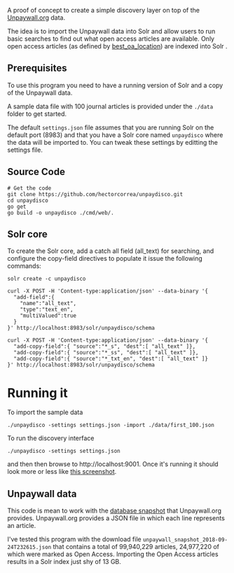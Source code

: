 A proof of concept to create a simple discovery layer on top of the
[Unpaywall.org](https://unpaywall.org/) data.

The idea is to import the Unpaywall data into Solr and allow users to run basic
searches to find out what open access articles are available. Only open access articles
(as defined by [best_oa_location](http://unpaywall.org/data-format)) are indexed into Solr .


## Prerequisites
To use this program you need to have a running version of Solr and a copy of the Unpaywall data.

A sample data file with 100 journal articles is provided under the `./data` folder to get started.

The default `settings.json` file assumes that you are running Solr on the default port (8983) and that you have a Solr core named `unpaydisco` where the data will be imported to. You can tweak these settings by editting the settings file.


## Source Code
```
# Get the code
git clone https://github.com/hectorcorrea/unpaydisco.git
cd unpaydisco
go get
go build -o unpaydisco ./cmd/web/.
```


## Solr core
To create the Solr core, add a catch all field (all_text) for searching,
and configure the copy-field directives to populate it issue the following commands:

```
solr create -c unpaydisco

curl -X POST -H 'Content-type:application/json' --data-binary '{
  "add-field":{
    "name":"all_text",
    "type":"text_en",
    "multiValued":true
  }
}' http://localhost:8983/solr/unpaydisco/schema

curl -X POST -H 'Content-type:application/json' --data-binary '{
  "add-copy-field":{ "source":"*_s", "dest":[ "all_text" ]},
  "add-copy-field":{ "source":"*_ss", "dest":[ "all_text" ]},
  "add-copy-field":{ "source":"*_txt_en", "dest":[ "all_text" ]}
}' http://localhost:8983/solr/unpaydisco/schema
```


# Running it
To import the sample data

```
./unpaydisco -settings settings.json -import ./data/first_100.json
```

To run the discovery interface

```
./unpaydisco -settings settings.json
```

and then then browse to http://localhost:9001. Once it's running it should look more or less like [this screenshot](https://github.com/hectorcorrea/unpaydisco/blob/master/misc/search_results.png).


## Unpaywall data
This code is mean to work with the [database snapshot](http://unpaywall.org/products/snapshot) that Unpaywall.org provides. Unpaywall.org provides a JSON file in which each line represents an article.

I've tested this program with the download file `unpaywall_snapshot_2018-09-24T232615.json` that contains a total of 99,940,229 articles, 24,977,220 of which were marked as Open Access. Importing the Open Access articles results in a Solr index just shy of 13 GB.